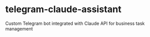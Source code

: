 # telegram-claude-assistant
Custom Telegram bot integrated with Claude API for business task management
